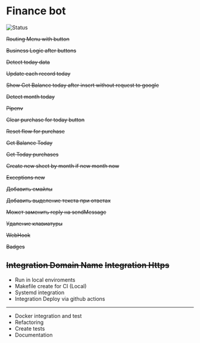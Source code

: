 # Finance bot

![Status](https://github.com/ikrutik/finance_bot/workflows/Build%20and%20test/badge.svg?branch=master)


~~Routing Menu with button~~

~~Business Logic after buttons~~

~~Detect today data~~

~~Update each record today~~

~~Show Get Balance today after insert without request to google~~

~~Detect month today~~

~~Pipenv~~

~~Clear purchase for today button~~

~~Reset flow for purchase~~

~~Get Balance Today~~

~~Get Today purchases~~

~~Create new sheet by month if new month now~~

~~Exceptions new~~

~~Добавить смайлы~~

~~Добавить выделение текста при ответах~~

~~Может заменить reply на sendMessage~~

~~Удаление клавиатуры~~

~~WebHook~~

~~Badges~~

~~Integration Domain Name~~
~~Integration Https~~
----------------------------------

- Run in local enviroments
- Makefile create for CI (Local)
- Systemd integration
- Integration Deploy via github actions
 ----------------------------------
- Docker integration and test
- Refactoring
- Create tests
- Documentation
